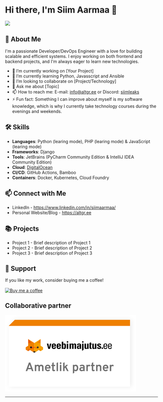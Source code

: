 # Hi there, I'm Siim Aarmaa 👋

![](https://komarev.com/ghpvc/?username=siimaarmaa)

## 🚀 About Me
I'm a passionate Developer/DevOps Engineer with a love for building scalable and efficient systems. I enjoy working on both frontend and backend projects, and I'm always eager to learn new technologies.

- 🔭 I’m currently working on [Your Project]
- 🌱 I’m currently learning Python, Javasscript and Ansible
- 👯 I’m looking to collaborate on [Project/Technology]
- 💬 Ask me about [Topic]
- 📫 How to reach me: E-mail: info@altgr.ee or Discord: [siimleaks](https://discord.gg/bpqagHn5sD)
- ⚡ Fun fact: Something I can improve about myself is my software knowledge, which is why I currently take technology courses during the evenings and weekends.

## 🛠️ Skills
- **Languages**: Python (learing mode), PHP (learing mode) & JavaScript (learing mode)
- **Frameworks**: Django
- **Tools**: JetBrains (PyCharm Community Edition & IntelliJ IDEA Community Edition)
- **Cloud**: [DigitalOcean](https://m.do.co/c/a661120babe7)
- **CI/CD**: GitHub Actions, Bamboo
- **Containers**: Docker, Kubernetes, Cloud Foundry

## 📫 Connect with Me
- LinkedIn - https://www.linkedin.com/in/siimaarmaa/
- Personal Website/Blog -  https://altgr.ee

## 📚 Projects
- Project 1 - Brief description of Project 1
- Project 2 - Brief description of Project 2
- Project 3 - Brief description of Project 3

## 🤝 Support
If you like my work, consider buying me a coffee! \
\
[![Buy me a coffee](PILT)](LINK)

## Collaborative partner
[![Veebimajutus.ee](https://github.com/siimaarmaa/siimaarmaa/blob/main/veebimajutus-partner-badge-2.svg)](https://www.veebimajutus.ee/promokood/ALTGR)

---
